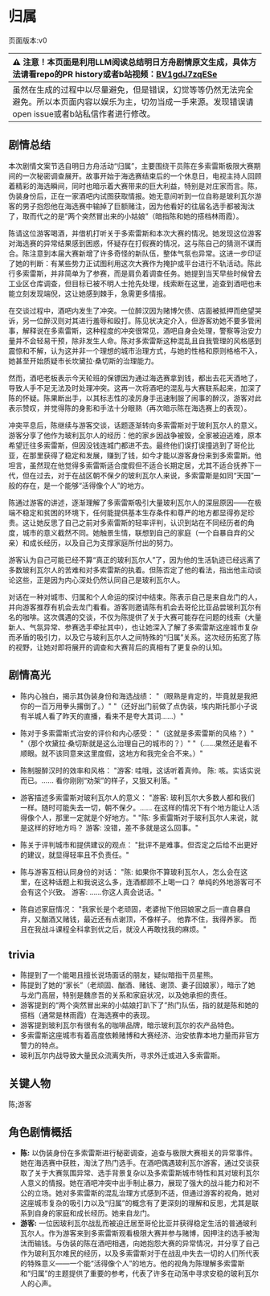 # 归属
页面版本:v0
 

| :warning: 注意！本页面是利用LLM阅读总结明日方舟剧情原文生成，具体方法请看repo的PR history或者b站视频：[BV1gdJ7zqESe](https://www.bilibili.com/video/BV1gdJ7zqESe/)         |
|:----------------------------|
| 虽然在生成的过程中以尽量避免，但是错误，幻觉等等仍然无法完全避免。所以本页面内容以娱乐为主，切勿当成一手来源。发现错误请open issue或者b站私信作者进行修改。|



## 剧情总结
本次剧情文案节选自明日方舟活动“归属”，主要围绕干员陈在多索雷斯极限大赛期间的一次秘密调查展开。故事开始于海选赛结束后的一个休息日，电视主持人回顾着精彩的海选瞬间，同时也暗示着大赛带来的巨大利益，特别是对庄家而言。陈，伪装身份后，正在一家酒吧内试图获取情报。她无意间听到一位自称是玻利瓦尔游客的男子抱怨他在海选赛中输掉了巨额赌注，因为他看好的往届名选手都被淘汰了，取而代之的是“两个突然冒出来的小姑娘”（暗指陈和她的搭档林雨霞）。

陈请这位游客喝酒，并借机打听关于多索雷斯和本次大赛的情况。她发现这位游客对海选赛的异常结果感到困惑，怀疑存在打假赛的情况，这与陈自己的猜测不谋而合。陈注意到本届大赛新增了许多奇怪的新队伍，整体气氛也异常。这进一步印证了她的判断：有某些势力正试图利用这次大赛作为掩护或平台进行不轨活动。陈此行多索雷斯，并非简单为了参赛，而是肩负着调查任务。她提到当天早些时候曾去工业区仓库调查，但目标已被不明人士抢先处理，线索断在这里，追查到酒吧也未能立刻发现端倪，这让她感到棘手，急需更多情报。

在交谈过程中，酒吧内发生了冲突。一位醉汉因为赌博欠债、店面被抵押而绝望哭诉，另一位醉汉则对其进行羞辱和殴打。陈见状决定介入，但游客劝她不要多管闲事，解释说在多索雷斯，这种程度的冲突很常见，酒吧自身会处理，警察等治安力量并不会轻易干预，除非发生人命。陈对多索雷斯这种混乱且自我管理的风格感到震惊和不解，认为这并非一个理想的城市治理方式，与她的性格和原则格格不入，她甚至开始质疑市长坎黛拉·桑切斯的治理能力。

然而，酒吧老板表示今天轮班的保镖因为通过海选赛拿到钱，都出去花天酒地了，导致人手不足无法及时处理冲突。这再一次将酒吧的混乱与大赛联系起来，加深了陈的怀疑。陈果断出手，以其标志性的凌厉身手迅速制服了闹事的醉汉，游客对此表示赞叹，并觉得陈的身影和手法十分眼熟（再次暗示陈在海选赛上的表现）。

冲突平息后，陈继续与游客交谈，话题逐渐转向多索雷斯对于玻利瓦尔人的意义。游客分享了他作为玻利瓦尔人的经历：他的家乡因战争被毁，全家被迫逃难，原本希望迁往多索雷斯，但因没钱连城门都进不去。最终他们误打误撞逃到了哥伦比亚，在那里获得了稳定和发展，赚到了钱，如今才能以游客身份来到多索雷斯。他坦言，虽然现在他觉得多索雷斯适合度假但不适合长期定居，尤其不适合抚养下一代，但在过去，对于在战区朝不保夕的玻利瓦尔人来说，多索雷斯是如同“天国”一般的存在，是一个能够“活得像个人”的地方。

陈通过游客的讲述，逐渐理解了多索雷斯吸引大量玻利瓦尔人的深层原因——在极端不稳定和贫困的环境下，任何能提供基本生存条件和尊严的地方都显得弥足珍贵。这让她反思了自己之前对多索雷斯的轻率评判，认识到站在不同经历者的角度，城市的意义截然不同。她触景生情，联想到自己的家庭（一个自暴自弃的父亲）和成长经历，以及自己为支撑家庭所付出的努力。

游客认为自己可能已经不算“真正的玻利瓦尔人”了，因为他的生活轨迹已经远离了多数玻利瓦尔人的苦难和对多索雷斯的执着。但陈否定了他的看法，指出他主动谈论这些，正是因为内心深处仍然认同自己是玻利瓦尔人。

对话在一种对城市、归属和个人命运的探讨中结束。陈表示自己是来自龙门的人，并向游客推荐有机会去龙门看看。游客则邀请陈有机会去哥伦比亚品尝玻利瓦尔有名的咖啡。这次偶遇的交谈，不仅为陈提供了关于大赛可能存在问题的线索（大量新人、气氛异常、参赛选手牵扯其中），也让她深入了解了多索雷斯这座城市复杂而矛盾的吸引力，以及它与玻利瓦尔人之间特殊的“归属”关系。这次经历拓宽了陈的视野，让她对即将展开的调查和大赛背后的真相有了更复杂的认知。
## 剧情高光
- 陈内心独白，揭示其伪装身份和海选战绩：
  "（眼熟是肯定的，毕竟就是我把你的一百万用拳头撂倒了。）"
  "（还好出门前做了点伪装，埃内斯托那小子说有半城人看了昨天的直播，看来不是夸大其词......）"

- 陈对于多索雷斯式治安的评价和内心感受：
  "（这就是多索雷斯的风格？）"
  "（那个坎黛拉·桑切斯就是这么治理自己的城市的？）"
  "（......果然还是看不顺眼。就不该同意来这里度假，这地方和我完全合不来。）"

- 陈制服醉汉时的效率和风格：
  "游客: 哇哦，这话听着真帅。 陈: 咳。实话实说而已。...... 看你刚刚“劝架”的样子，又狠又利落。"

- 游客描述多索雷斯对玻利瓦尔人的意义：
  "游客: 玻利瓦尔大多数人都和我们一样。随时可能失去一切，朝不保夕。...... 在这样的情况下有个地方能让人活得像个人，那里一定就是个好地方。"
  "陈: 多索雷斯对于玻利瓦尔人来说，就是这样的好地方吗？ 游客: 没错，差不多就是这么回事。"

- 陈关于评判城市和提供建议的观点：
  "批评不是难事。但否定之后给不出更好的建议，就显得轻率且不负责任。"

- 陈与游客互相认同身份的对话：
  "陈: 如果你不算玻利瓦尔人，怎么会在这里，在这种话题上和我说这么多，连酒都顾不上喝一口？ 单纯的外地游客可不会有这个兴致。 游客: ......你这人真会说话。"

- 陈自述家庭情况：
  "我家长是个老顽固，老婆抛下他回娘家之后一直自暴自弃，又酗酒又赌钱，最近还有点谢顶，不像样子。 他靠不住，我得养家。 而且在我战斗课程全科拿到优之后，就没人再敢找我的麻烦。"
## trivia
- 陈提到了一个能喝且擅长说场面话的朋友，疑似暗指干员星熊。
- 陈提到了她的“家长”（老顽固、酗酒、赌钱、谢顶、妻子回娘家），暗示了她与龙门高层，特别是魏彦吾的关系和家庭状况，以及她承担的责任。
- 游客提到的“两个突然冒出来的小姑娘打趴下了”热门队伍，指的就是陈和她的搭档（通常是林雨霞）在海选赛中的表现。
- 游客提到玻利瓦尔有很有名的咖啡品牌，暗示玻利瓦尔的农产品特色。
- 多索雷斯这座城市有着高度依赖赌博和大赛经济、治安依靠本地力量而非官方警力的特点。
- 玻利瓦尔内战导致大量民众流离失所，寻求外迁或进入多索雷斯。
## 关键人物
陈;游客
## 角色剧情概括
-   **陈:** 以伪装身份在多索雷斯进行秘密调查，追查与极限大赛相关的异常事件。她在海选赛中获胜，淘汰了热门选手。在酒吧偶遇玻利瓦尔游客，通过交谈获取了关于大赛氛围异常、选手背景复杂以及多索雷斯城市特性和其对玻利瓦尔人意义的情报。她在酒吧冲突中出手制止暴力，展现了强大的战斗能力和对不公的立场。她对多索雷斯的混乱治理方式感到不适，但通过游客的视角，她对这座城市复杂的吸引力以及“归属”的概念有了更深刻的理解和反思，尤其是联系到自身的家庭和成长经历。她来自龙门。
-   **游客:** 一位因玻利瓦尔战乱而被迫迁居至哥伦比亚并获得稳定生活的普通玻利瓦尔人。作为游客来到多索雷斯观看极限大赛并参与赌博，因押注的选手被淘汰而输钱。与伪装的陈在酒吧相遇，向她抱怨大赛的异常情况，并分享了自己作为玻利瓦尔难民的经历，以及多索雷斯对于在战乱中失去一切的人们所代表的特殊意义——一个能“活得像个人”的地方。他的视角为陈理解多索雷斯和“归属”的主题提供了重要的参考，代表了许多在动荡中寻求安稳的玻利瓦尔人的心声。